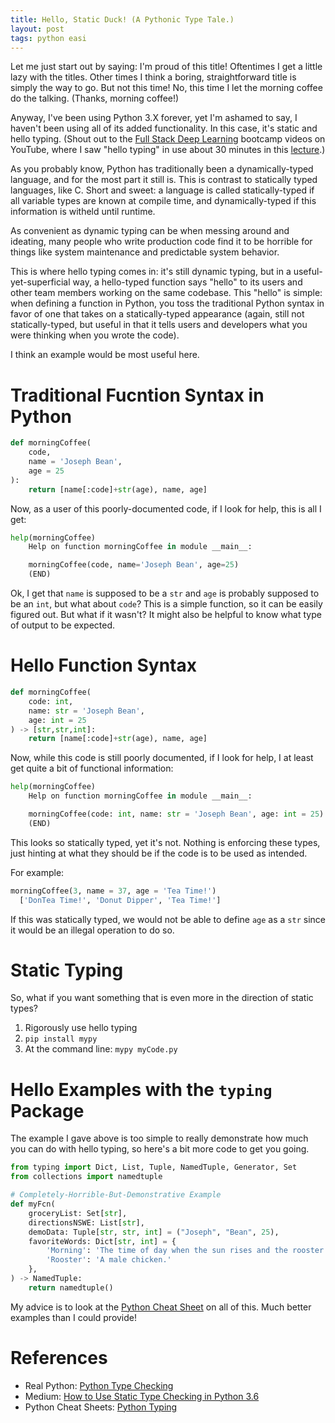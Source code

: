 ```yaml
---
title: Hello, Static Duck! (A Pythonic Type Tale.)
layout: post
tags: python easi
---
```


Let me just start out by saying: I'm proud of this title!  Oftentimes I get a little lazy with
the titles.  Other times I think a boring, straightforward title is simply the way to go.  But not 
this time!  No, this time I let the morning coffee do the talking.  (Thanks, morning coffee!)

Anyway, I've been using Python 3.X forever, yet I'm ashamed to say, I haven't been using all of its 
added functionality.  In this case, it's static and hello typing.  (Shout out to the [Full Stack Deep Learning](https://www.youtube.com/playlist?list=PL1T8fO7ArWlcf3Hc4VMEVBlH8HZm_NbeB)
bootcamp videos on YouTube, where I saw "hello typing" in use about 30 minutes in this 
[lecture](https://www.youtube.com/watch?v=mmlvGLSXKLc&list=PL1T8fO7ArWlcf3Hc4VMEVBlH8HZm_NbeB&index=3).)

As you probably know, Python has traditionally been a dynamically-typed language, and for the most part it
still is.  This is contrast to statically typed languages, like C.  Short and sweet: a language is called
statically-typed if all variable types are known at compile time, and dynamically-typed if this information
is witheld until runtime.  

As convenient as dynamic typing can be when messing around and ideating, many people who write
production code find it to be horrible for things like system maintenance and predictable system
behavior.  

This is where hello typing comes in: it's still dynamic typing, but in a useful-yet-superficial way, 
a hello-typed function says "hello" to its users and other team members working on the same codebase.  This
"hello" is simple: when defining a function in Python, you toss the traditional Python syntax in 
favor of one that takes on a statically-typed appearance (again, still not statically-typed, but useful
in that it tells users and developers what you were thinking when you wrote the code).

I think an example would be most useful here.

# Traditional Fucntion Syntax in Python
```python
def morningCoffee(
    code,
    name = 'Joseph Bean',
    age = 25
):
    return [name[:code]+str(age), name, age]
```

Now, as a user of this poorly-documented code, if I look for help, this is all I get:

```python
help(morningCoffee)
    Help on function morningCoffee in module __main__:

    morningCoffee(code, name='Joseph Bean', age=25)
    (END)
```

Ok, I get that `name` is supposed to be a `str` and `age` is probably supposed to be an `int`, but
what about `code`?  This is a simple function, so it can be easily figured out.  But what if
it wasn't?  It might also be helpful to know what type of output to be expected.


# Hello Function Syntax
```python
def morningCoffee(
    code: int,
    name: str = 'Joseph Bean',
    age: int = 25
) -> [str,str,int]:
    return [name[:code]+str(age), name, age]
```

Now, while this code is still poorly documented, if I look for help, I at least get quite a
bit of functional information:

```python
help(morningCoffee)
    Help on function morningCoffee in module __main__:

    morningCoffee(code: int, name: str = 'Joseph Bean', age: int = 25) -> [<class 'str'>, <class 'str'>, <class 'int'>]
    (END)
```

This looks so statically typed, yet it's not.  Nothing is enforcing these types, just hinting at what
they should be if the code is to be used as intended. 

For example:
```python
morningCoffee(3, name = 37, age = 'Tea Time!')
  ['DonTea Time!', 'Donut Dipper', 'Tea Time!']
```

If this was statically typed, we would not be able to define `age` as a `str` since 
it would be an illegal operation to do so.  

# Static Typing
So, what if you want something that is even more in the direction of static types?  

1. Rigorously use hello typing
2. `pip install mypy`
3. At the command line:  `mypy myCode.py`

# Hello Examples with the `typing` Package
The example I gave above is too simple to really demonstrate how much you can
do with hello typing, so here's a bit more code to get you going.

```python
from typing import Dict, List, Tuple, NamedTuple, Generator, Set
from collections import namedtuple

# Completely-Horrible-But-Demonstrative Example
def myFcn(
    groceryList: Set[str],
    directionsNSWE: List[str],
    demoData: Tuple[str, str, int] = ("Joseph", "Bean", 25),
    favoriteWords: Dict[str, int] = {
        'Morning': 'The time of day when the sun rises and the rooster sings praise.',
        'Rooster': 'A male chicken.'
    },
) -> NamedTuple:
    return namedtuple()
```

My advice is to look at the [Python Cheat Sheet](https://www.pythonsheets.com/notes/python-typing.html) on all
of this.  Much better examples than I could provide!


# References
* Real Python: [Python Type Checking](https://realpython.com/python-type-checking/)
* Medium: [How to Use Static Type Checking in Python 3.6](https://medium.com/@ageitgey/learn-how-to-use-static-type-checking-in-python-3-6-in-10-minutes-12c86d72677b)
* Python Cheat Sheets:  [Python Typing](https://www.pythonsheets.com/notes/python-typing.html)



